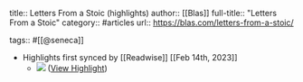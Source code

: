 title:: Letters From a Stoic (highlights)
author:: [[Blas]]
full-title:: "Letters From a Stoic"
category:: #articles
url:: https://blas.com/letters-from-a-stoic/

tags:: #[[@seneca]]

- Highlights first synced by [[Readwise]] [[Feb 14th, 2023]]
	- ![](https://i0.wp.com/blas.com/wp-content/uploads/2015/03/97411.jpg?w=312&ssl=1) ([View Highlight](https://read.readwise.io/read/01gs6fskeq5d0ddwzayetefrq3))
